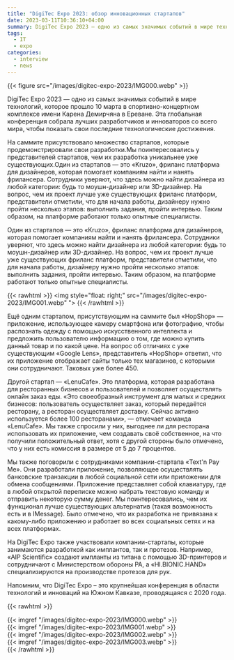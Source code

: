 ```yaml
---
title: "DigiTec Expo 2023: обзор инновационных стартапов"
date: 2023-03-11T10:36:10+04:00
summary: DigiTec Expo 2023 — одно из самых значимых событий в мире технологий, которое прошло 10 марта в спортивно-концертном комплексе имени Карена Демирчяна в Ереване. Эта глобальная конференция собрала лучших разработчиков и инноваторов со всего мира, чтобы показать свои последние технологические достижения.
tags:
  - IT
  - expo
categories:
  - interview
  - news
---
```


{{< figure src="/images/digitec-expo-2023/IMG000.webp"  >}}

DigiTec Expo 2023 — одно из самых значимых событий в мире технологий, которое прошло 10 марта в спортивно-концертном комплексе имени Карена Демирчяна в Ереване. Эта глобальная конференция собрала лучших разработчиков и инноваторов со всего мира, чтобы показать свои последние технологические достижения.

На саммите присутствовало множество стартапов, которые продемонстрировали свои разработки.Мы поинтересовались у представителей стартапов, чем их разработка уникальнее уже существующих.Один из стартапов — это «Kruzo», фриланс платформа для дизайнеров, которая помогает компаниям найти и нанять фрилансера. Сотрудники уверяют, что здесь можно найти дизайнера из любой категории: будь то моушн-дизайнер или 3D-дизайнер. На вопрос, чем их проект лучше уже существующих фриланс платформ, представители отметили, что для начала работы, дизайнеру нужно пройти несколько этапов: выполнить задания, пройти интервью. Таким образом, на платформе работают только опытные специалисты.

Один из стартапов — это «Kruzo», фриланс платформа для дизайнеров, которая помогает компаниям найти и нанять фрилансера. Сотрудники уверяют, что здесь можно найти дизайнера из любой категории: будь то моушн-дизайнер или 3D-дизайнер. На вопрос, чем их проект лучше уже существующих фриланс платформ, представители отметили, что для начала работы, дизайнеру нужно пройти несколько этапов: выполнить задания, пройти интервью. Таким образом, на платформе работают только опытные специалисты.

{{< rawhtml >}}
<img style="float: right;" src="/images/digitec-expo-2023/IMG001.webp" ">
{{< /rawhtml >}}

Ещё одним стартапом, присутствующим на саммите был «HopShop» — приложение, использующее камеру смартфона или фотографию, чтобы распознать одежду с помощью искусственного интеллекта и предложить пользователю информацию о том, где можно купить данный товар и по какой цене. На вопрос об отличиях с уже существующим «Google Lens», представитель «HopShop» ответил, что их приложение отображает сайты только тех магазинов, с которыми они сотрудничают. Таковых уже более 450.

Другой стартап — «LenuCafe». Это платформа, которая разработана для ресторанных бизнесов и пользователей и позволяет осуществлять онлайн заказ еды. «Это своеобразный инструмент для малых и средних бизнесов: пользователь осуществляет заказ, который передаётся ресторану, а ресторан осуществляет доставку. Сейчас активно используется более 100 ресторанами», — отмечает команда «LenuCafe». Мы также спросили у них, выгоднее ли для ресторана использовать их приложение, чем создавать своё собственное, на что получили положительный ответ, хотя с другой стороны было отмечено, что у них есть комиссия в размере от 5 до 7 процентов.

Мы также поговорили с сотрудниками компании-стартапа «Text'n Pay Me». Они разработали приложение, позволяющее осуществлять банковские транзакции в любой социальной сети или приложении для обмена сообщениями. Приложение представляет собой клавиатуру, где в любой открытой переписке можно набрать текстовую команду и отправить некоторую сумму денег. Мы поинтересовались, чем их функционал лучше существующих альтернатив (такая возможность есть и в IMessage). Было отмечено, что их разработка не привязана к какому-либо приложению и работает во всех социальных сетях и на всех платформах. 

На DigiTec Expo также участвовали компании-стартапы, которые занимаются разработкой как имплантов, так и протезов. Например, «AIP Scientific» создают импланты из титана с помощью 3D-принтеров и сотрудничают с Министерством обороны РА, а «HI.BIONIC.HAND» специализируются на производстве протезов для рук.

Напомним, что DigiTec Expo – это крупнейшая конференция в области технологий и инноваций на Южном Кавказе, проводящаяся с 2020 года.

{{< rawhtml >}}
    <div class="grid grid-cols-2 gap-2">
    <div>
        {{< imgref "/images/digitec-expo-2023/IMG000.webp" >}}
    </div>
    <div>
        {{< imgref "/images/digitec-expo-2023/IMG001.webp" >}}
    </div>
    <div>
        {{< imgref "/images/digitec-expo-2023/IMG002.webp" >}}
    </div>
    <div>
        {{< imgref "/images/digitec-expo-2023/IMG003.webp" >}}
    </div>
{{< /rawhtml >}}
